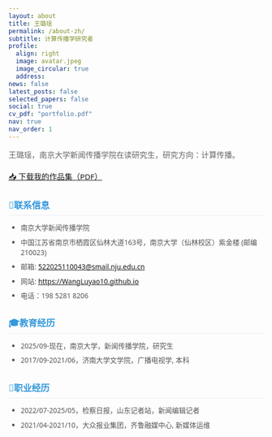 ```yaml
---
layout: about
title: 王璐瑶
permalink: /about-zh/
subtitle: 计算传播学研究者
profile:
  align: right
  image: avatar.jpeg
  image_circular: true
  address:
news: false
latest_posts: false
selected_papers: false
social: true
cv_pdf: "portfolio.pdf"
nav: true
nav_order: 1
---
```


<style>
/* 整体页面样式 */
body {
    font-family: "Microsoft YaHei", "PingFang SC", "Segoe UI", sans-serif !important;
    line-height: 1.7 !important;
    color: #333 !important;
}

/* 主标题 */
h1 {
    font-size: 1.4rem !important;
    font-weight: 600 !important;
    color: #2c3e50 !important;
    text-align: center !important;
    margin: 1rem 0 0.3rem 0 !important;
}

/* 描述段落 */
p {
    font-size: 0.95rem !important;
    line-height: 1.6 !important;
    color: #666 !important;
    margin-bottom: 1.2rem !important;
}

/* 二级标题 */
h2 {
    font-size: 1.1rem !important;
    font-weight: 600 !important;
    color: #3498db !important;
    border-bottom: 1px solid #eaecef !important;
    padding-bottom: 0.3rem !important;
    margin: 1.8rem 0 0.8rem 0 !important;
}

/* 列表 */
ul {
    padding-left: 1.5rem !important;
    margin-bottom: 1.5rem !important;
}

/* 列表项 */
li {
    font-size: 0.85rem !important;
    line-height: 1.5 !important;
    margin-bottom: 0.5rem !important;
    color: #555 !important;
}
</style>


王璐瑶，南京大学新闻传播学院在读研究生，研究方向：计算传播。 

[📥 下载我的作品集（PDF）](/assets/pdf/portfolio.pdf)

## 📱联系信息
- 南京大学新闻传播学院
- 中国江苏省南京市栖霞区仙林大道163号，南京大学（仙林校区）紫金楼 (邮编210023)
- 邮箱: 522025110043@smail.nju.edu.cn
- 网站: https://WangLuyao10.github.io
- 电话：198 5281 8206

## 🎓教育经历
- 2025/09-现在，南京大学，新闻传播学院，研究生
- 2017/09-2021/06，济南大学文学院，广播电视学, 本科

## 💼职业经历
- 2022/07-2025/05，检察日报，山东记者站，新闻编辑记者
- 2021/04-2021/10，大众报业集团，齐鲁融媒中心, 新媒体运维
